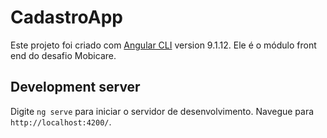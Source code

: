 # CadastroApp

Este projeto foi criado com  [Angular CLI](https://github.com/angular/angular-cli) version 9.1.12.
Ele é o módulo front end do desafio Mobicare.

## Development server

Digite `ng serve` para iniciar o servidor de desenvolvimento. Navegue para `http://localhost:4200/`.



